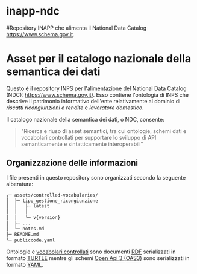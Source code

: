 # inapp-ndc
#Repository INAPP che alimenta il National Data Catalog https://www.schema.gov.it.

# Asset per il catalogo nazionale della semantica dei dati
Questo è il repository INPS per l'alimentazione del National Data Catalog (NDC): https://www.schema.gov.it/.
Esso contiene l'ontologia di INPS che descrive il patrimonio informativo dell'ente relativamente al dominio di _riscatti ricongiunzioni e rendite_ e _lavoratore domestico_.

Il catalogo nazionale della semantica dei dati, o NDC, consente:
> "Ricerca e riuso di asset semantici, tra cui ontologie, schemi dati e vocabolari controllati per supportare lo sviluppo di API semanticamente e sintatticamente interoperabili"

## Organizzazione delle informazioni

I file presenti in questo repository sono organizzati secondo la seguente alberatura:

```bash
┌─ assets/controlled-vocabularies/
│  ├─ tipo_gestione_ricongiunzione
│  │   ├─ latest
│  │   │
│  │   └─ v{version} 
│  ├─ ... 
│  └─ notes.md
├─ README.md
└─ publiccode.yaml
```

Ontologie e [vocabolari controllati](https://www.agid.gov.it/it/dati/vocabolari-controllati) sono documenti [RDF](https://www.w3.org/RDF/) serializzati in formato [TURTLE](https://www.w3.org/TR/turtle/) mentre gli schemi  [Open Api 3 (OAS3)](https://spec.openapis.org/oas/v3.1.0) sono serializzati in formato [YAML](https://yaml.org/).
